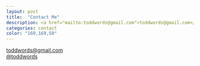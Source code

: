 ```yaml
---
layout: post
title:  "Contact Me"
description: <a href="mailto:toddwords@gmail.com">toddwords@gmail.com</a><br><a href="http://twitter.com/toddwords">@toddwords</a><br><a href="/CV/CV.pdf">CV</a> 
categories: contact
color: "169,169,50"
---
```

<a href="mailto:toddwords@gmail.com">toddwords@gmail.com</a><br><a href="http://twitter.com/toddwords">@toddwords</a>


